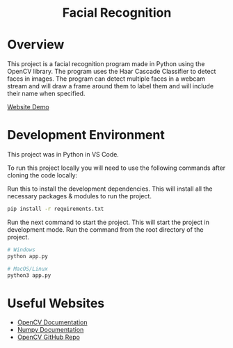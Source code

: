 <div align="center"><h1>Facial Recognition</h1></div>

# Overview

This project is a facial recognition program made in Python using the OpenCV library. The program uses the Haar Cascade Classifier to detect faces in images. The program can detect multiple faces in a webcam stream and will draw a frame around them to label them and will include their name when specified.

[Website Demo]()

# Development Environment

This project was in Python in VS Code.

To run this project locally you will need to use the following commands after cloning the code locally:

Run this to install the development dependencies. This will install all the necessary packages & modules to run the project.

```bash
pip install -r requirements.txt
```

Run the next command to start the project. This will start the project in development mode. Run the command from the root directory of the project.

```bash
# Windows
python app.py

# MacOS/Linux
python3 app.py
```

# Useful Websites

-   [OpenCV Documentation](https://pypi.org/project/opencv-python/)
-   [Numpy Documentation](https://numpy.org/install/)
-   [OpenCV GitHub Repo](https://github.com/opencv/opencv)

